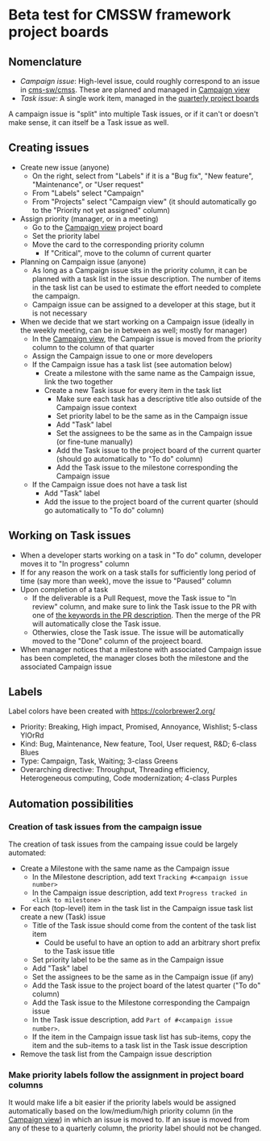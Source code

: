 # Beta test for CMSSW framework project boards

## Nomenclature

* *Campaign issue*: High-level issue, could roughly correspond to an issue in [cms-sw/cmss](https://github.com/cms-sw/cmssw/issues). These are planned and managed in [Campaign view](https://github.com/makortel/framework/projects/1)
* *Task issue*: A single work item, managed in the [quarterly project boards](https://github.com/makortel/framework/projects/1)

A campaign issue is "split" into multiple Task issues, or if it can't or doesn't make sense, it can itself be a Task issue as well.

## Creating issues

* Create new issue (anyone)
  * On the right, select from "Labels" if it is a "Bug fix", "New feature", "Maintenance", or "User request"
  * From "Labels" select "Campaign"
  * From "Projects" select "Campaign view" (it should automatically go to the "Priority not yet assigned" column)
* Assign priority (manager, or in a meeting)
  * Go to the [Campaign view](https://github.com/makortel/framework/projects/1) project board
  * Set the priority label
  * Move the card to the corresponding priority column
    * If "Critical", move to the column of current quarter
* Planning on Campaign issue (anyone)
  * As long as a Campaign issue sits in the priority column, it can be planned with a task list in the issue description. The number of items in the task list can be used to estimate the effort needed to complete the campaign.
  * Campaign issue can be assigned to a developer at this stage, but it is not necessary
* When we decide that we start working on a Campaign issue (ideally in the weekly meeting, can be in between as well; mostly for manager)
  * In the [Campaign view](https://github.com/makortel/framework/projects/1), the Campaign issue is moved from the priority column to the column of that quarter
  * Assign the Campaign issue to one or more developers
  * If the Campaign issue has a task list (see automation below)
    * Create a milestone with the same name as the Campaign issue, link the two together
    * Create a new Task issue for every item in the task list
      * Make sure each task has a descriptive title also outside of the Campaign issue context
      * Set priority label to be the same as in the Campaign issue
      * Add "Task" label
      * Set the assignees to be the same as in the Campaign issue (or fine-tune manually)
      * Add the Task issue to the project board of the current quarter (should go automatically to "To do" column)
      * Add the Task issue to the milestone corresponding the Campaign issue
  * If the Campaign issue does not have a task list
      * Add "Task" label
      * Add the issue to the project board of the current quarter (should go automatically to "To do" column)

## Working on Task issues

* When a developer starts working on a task in "To do" column, developer moves it to "In progress" column
* If for any reason the work on a task stalls for sufficiently long period of time (say more than week), move the issue to "Paused" column
* Upon completion of a task
  * If the deliverable is a Pull Request, move the Task issue to "In review" column, and make sure to link the Task issue to the PR with one of [the keywords in the PR description](https://docs.github.com/en/github/managing-your-work-on-github/linking-a-pull-request-to-an-issue#linking-a-pull-request-to-an-issue-using-a-keyword). Then the merge of the PR will automatically close the Task issue.
  * Otherwies, close the Task issue. The issue will be automatically moved to the "Done" column of the projeect board.
* When manager notices that a milestone with associated Campaign issue has been completed, the manager closes both the milestone and the associated Campaign issue

## Labels

Label colors have been created with https://colorbrewer2.org/

* Priority: Breaking, High impact, Promised, Annoyance, Wishlist; 5-class YlOrRd
* Kind: Bug, Maintenance, New feature, Tool, User request, R&D; 6-class Blues
* Type: Campaign, Task, Waiting; 3-class Greens
* Overarching directive: Throughput, Threading efficiency, Heterogeneous computing, Code modernization; 4-class Purples


## Automation possibilities

### Creation of task issues from the campaign issue

The creation of task issues from the campaing issue could be largely automated:
* Create a Milestone with the same name as the Campaign issue
  * In the Milestone description, add text `Tracking #<campaign issue number>`
  * In the Campaign issue description, add text `Progress tracked in <link to milestone>`
* For each (top-level) item in the task list in the Campaign issue task list create a new (Task) issue
  * Title of the Task issue should come from the content of the task list item
     * Could be useful to have an option to add an arbitrary short prefix to the Task issue title
  * Set priority label to be the same as in the Campaign issue
  * Add "Task" label
  * Set the assignees to be the same as in the Campaign issue (if any)
  * Add the Task issue to the project board of the latest quarter ("To do" column)
  * Add the Task issue to the Milestone corresponding the Campaign issue
  * In the Task issue description, add `Part of #<campaign issue number>`.
  * If the item in the Campaign issue task list has sub-items, copy the item and the sub-items to a task list in the Task issue description
* Remove the task list from the Campaign issue description

### Make priority labels follow the assignment in project board columns

It would make life a bit easier if the priority labels would be assigned automatically based on the low/medium/high priority column (in the [Campaign view](https://github.com/makortel/framework/projects/1)) in which an issue is moved to. If an issue is moved from any of these to a quarterly column, the priority label should not be changed.
